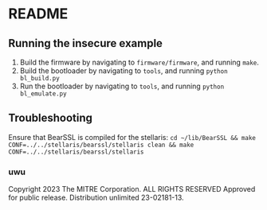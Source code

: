 # README

## Running the insecure example

1. Build the firmware by navigating to `firmware/firmware`, and running `make`.
2. Build the bootloader by navigating to `tools`, and running `python bl_build.py`
2. Run the bootloader by navigating to `tools`, and running `python bl_emulate.py`

## Troubleshooting

Ensure that BearSSL is compiled for the stellaris: `cd ~/lib/BearSSL && make CONF=../../stellaris/bearssl/stellaris clean && make CONF=../../stellaris/bearssl/stellaris`

### uwu

Copyright 2023 The MITRE Corporation. ALL RIGHTS RESERVED
Approved for public release. Distribution unlimited 23-02181-13.